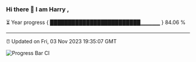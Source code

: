 ### Hi there 👋 I am Harry , 

⏳ Year progress { █████████████████████████▁▁▁▁▁ } 84.06 %

---

⏰ Updated on Fri, 03 Nov 2023 19:35:07 GMT

![Progress Bar CI](https://github.com/duykhang68/duykhang68/workflows/Progress%20Bar%20CI/badge.svg)
